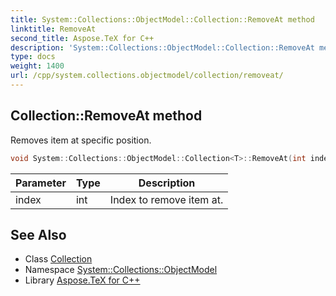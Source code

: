 ```yaml
---
title: System::Collections::ObjectModel::Collection::RemoveAt method
linktitle: RemoveAt
second_title: Aspose.TeX for C++
description: 'System::Collections::ObjectModel::Collection::RemoveAt method. Removes item at specific position in C++.'
type: docs
weight: 1400
url: /cpp/system.collections.objectmodel/collection/removeat/
---
```

## Collection::RemoveAt method


Removes item at specific position.

```cpp
void System::Collections::ObjectModel::Collection<T>::RemoveAt(int index) override
```


| Parameter | Type | Description |
| --- | --- | --- |
| index | int | Index to remove item at. |

## See Also

* Class [Collection](../)
* Namespace [System::Collections::ObjectModel](../../)
* Library [Aspose.TeX for C++](../../../)
